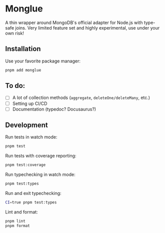 # Monglue

A thin wrapper around MongoDB's official adapter for Node.js with type-safe joins.
Very limited feature set and highly experimental, use under your own risk!

## Installation

Use your favorite package manager:

```sh
pnpm add monglue
```

## To do:

- [ ] A lot of collection methods (`aggregate`, `deleteOne/deleteMany`, etc.)
- [ ] Setting up CI/CD
- [ ] Documentation (typedoc? Docusaurus?)

## Development

Run tests in watch mode:

```sh
pnpm test
```

Run tests with coverage reporting:
```sh
pnpm test:coverage
```

Run typechecking in watch mode:

```sh
pnpm test:types
```

Run and exit typechecking:

```sh
CI=true pnpm test:types
```

Lint and format:

```sh
pnpm lint
pnpm format
```
